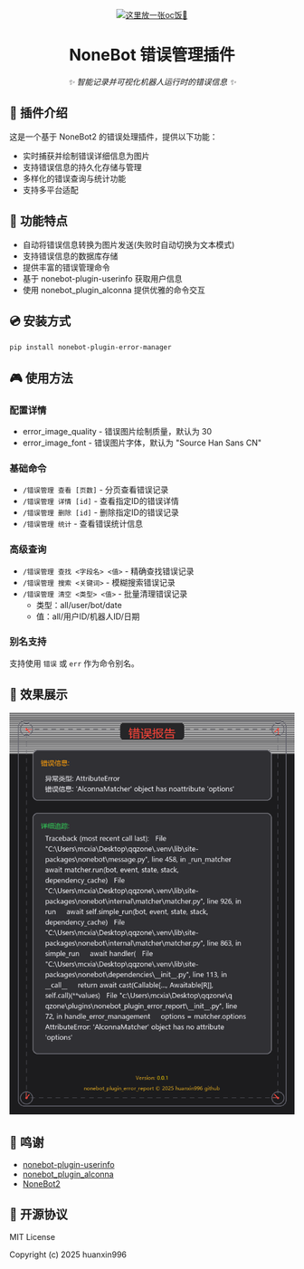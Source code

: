 <!-- markdownlint-disable MD033 MD036 MD041 -->

<p align="center">
  <a href="https://huanxinbot.com/"><img src="https://raw.githubusercontent.com/huanxin996/nonebot_plugin_hx-yinying/main/.venv/hx_img.png" width="200" height="200" alt="这里放一张oc饭🤤"></a>
</p>

<div align="center">

# NoneBot 错误管理插件

_✨ 智能记录并可视化机器人运行时的错误信息 ✨_

</div>

## 📝 插件介绍

这是一个基于 NoneBot2 的错误处理插件，提供以下功能：

- 实时捕获并绘制错误详细信息为图片
- 支持错误信息的持久化存储与管理
- 多样化的错误查询与统计功能
- 支持多平台适配

## 🎯 功能特点

- 自动将错误信息转换为图片发送(失败时自动切换为文本模式)
- 支持错误信息的数据库存储
- 提供丰富的错误管理命令
- 基于 nonebot-plugin-userinfo 获取用户信息
- 使用 nonebot_plugin_alconna 提供优雅的命令交互

## 💿 安装方式

```bash
pip install nonebot-plugin-error-manager
```

## 🎮 使用方法

### 配置详情

- error_image_quality - 错误图片绘制质量，默认为 30
- error_image_font - 错误图片字体，默认为 "Source Han Sans CN"

### 基础命令

- `/错误管理 查看 [页数]` - 分页查看错误记录
- `/错误管理 详情 [id]` - 查看指定ID的错误详情
- `/错误管理 删除 [id]` - 删除指定ID的错误记录
- `/错误管理 统计` - 查看错误统计信息

### 高级查询

- `/错误管理 查找 <字段名> <值>` - 精确查找错误记录
- `/错误管理 搜索 <关键词>` - 模糊搜索错误记录
- `/错误管理 清空 <类型> <值>` - 批量清理错误记录
  - 类型：all/user/bot/date
  - 值：all/用户ID/机器人ID/日期

### 别名支持

支持使用 `错误` 或 `err` 作为命令别名。

## 📸 效果展示

<img src="https://raw.githubusercontent.com/huanxin996/nonebot_plugin_error_report/main/such.png" alt="示例图片">

## 🙏 鸣谢

- [nonebot-plugin-userinfo](https://github.com/none)
- [nonebot_plugin_alconna](https://github.com/none)
- [NoneBot2](https://github.com/nonebot/nonebot2)

## 📄 开源协议

MIT License

Copyright (c) 2025 huanxin996
